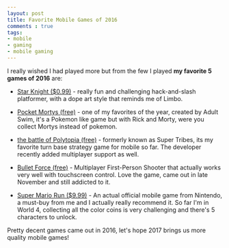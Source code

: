 ```yaml
---
layout: post
title: Favorite Mobile Games of 2016
comments : true
tags:
- mobile
- gaming
- mobile gaming
---
```


I really wished I had played more but from the few I played **my favorite 5 games of 2016** are:

* [Star Knight ($0.99)](https://itunes.apple.com/us/app/id1077346638) - really fun and challenging hack-and-slash platformer, with a dope art style that reminds me of Limbo. 

* [Pocket Mortys (free)](https://itunes.apple.com/us/app/rick-and-morty-pocket-mortys/id992640880?mt=8) - one of my favorites of the year, created by Adult Swim, it's a Pokemon like game but with Rick and Morty, were you collect Mortys instead of pokemon.

* [the battle of Polytopia (free)](https://itunes.apple.com/us/app/the-battle-of-polytopia/id1006393168?mt=8) - formerly known as Super Tribes, its my favorite turn base strategy game for mobile so far. The developer recently added multiplayer support as well.

* [Bullet Force (free)](https://itunes.apple.com/sg/app/bullet-force/id1009134067?mt=8) - Multiplayer First-Person Shooter that actually works very well with touchscreen control. Love the game, came out in late November and still addicted to it.

* [Super Mario Run ($9.99)](https://itunes.apple.com/us/app/super-mario-run/id1145275343) - An actual official mobile game from Nintendo, a must-buy from me and I actually really recommend it. So far I'm in World 4, collecting all the color coins is very challenging and there's 5 characters to unlock. 

Pretty decent games came out in 2016, let's hope 2017 brings us more quality mobile games! 